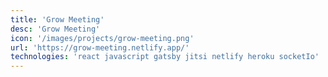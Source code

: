 ```yaml
---
title: 'Grow Meeting'
desc: 'Grow Meeting'
icon: '/images/projects/grow-meeting.png'
url: 'https://grow-meeting.netlify.app/'
technologies: 'react javascript gatsby jitsi netlify heroku socketIo'
---
```

